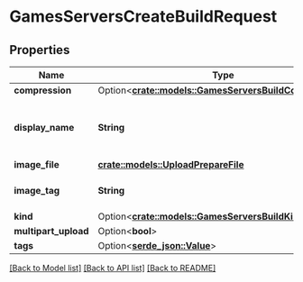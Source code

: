 # GamesServersCreateBuildRequest

## Properties

Name | Type | Description | Notes
------------ | ------------- | ------------- | -------------
**compression** | Option<[**crate::models::GamesServersBuildCompression**](GamesServersBuildCompression.md)> |  | [optional]
**display_name** | **String** | Represent a resource's readable display name. | 
**image_file** | [**crate::models::UploadPrepareFile**](UploadPrepareFile.md) |  | 
**image_tag** | **String** | A tag given to the game build. | 
**kind** | Option<[**crate::models::GamesServersBuildKind**](GamesServersBuildKind.md)> |  | [optional]
**multipart_upload** | Option<**bool**> |  | [optional]
**tags** | Option<[**serde_json::Value**](.md)> |  | 

[[Back to Model list]](../README.md#documentation-for-models) [[Back to API list]](../README.md#documentation-for-api-endpoints) [[Back to README]](../README.md)


